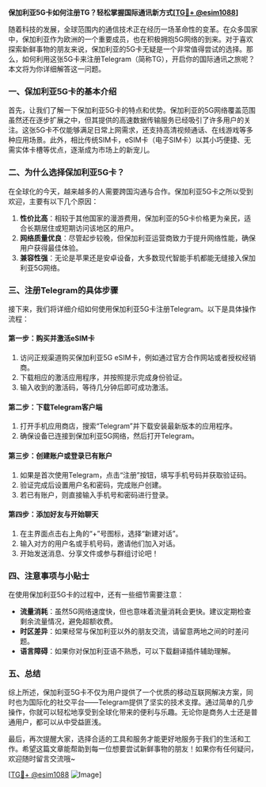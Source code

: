 **保加利亚5G卡如何注册TG？轻松掌握国际通讯新方式[[TG💪+ @esim1088](https://t.me/s/esim1088)]**

随着科技的发展，全球范围内的通信技术正在经历一场革命性的变革。在众多国家中，保加利亚作为欧洲的一个重要成员，也在积极拥抱5G网络的到来。对于喜欢探索新鲜事物的朋友来说，保加利亚的5G卡无疑是一个非常值得尝试的选择。那么，如何利用这张5G卡来注册Telegram（简称TG），开启你的国际通讯之旅呢？本文将为你详细解答这一问题。

### 一、保加利亚5G卡的基本介绍

首先，让我们了解一下保加利亚5G卡的特点和优势。保加利亚的5G网络覆盖范围虽然还在逐步扩展之中，但其提供的高速数据传输服务已经吸引了许多用户的关注。这张5G卡不仅能够满足日常上网需求，还支持高清视频通话、在线游戏等多种应用场景。此外，相比传统SIM卡，eSIM卡（电子SIM卡）以其小巧便捷、无需实体卡槽等优点，逐渐成为市场上的新宠儿。

### 二、为什么选择保加利亚5G卡？

在全球化的今天，越来越多的人需要跨国沟通与合作。保加利亚5G卡之所以受到欢迎，主要有以下几个原因：

1. **性价比高**：相较于其他国家的漫游费用，保加利亚的5G卡价格更为亲民，适合长期居住或短期访问该地区的用户。
2. **网络质量优良**：尽管起步较晚，但保加利亚运营商致力于提升网络性能，确保用户获得最佳体验。
3. **兼容性强**：无论是苹果还是安卓设备，大多数现代智能手机都能无缝接入保加利亚5G网络。

### 三、注册Telegram的具体步骤

接下来，我们将详细介绍如何使用保加利亚5G卡注册Telegram。以下是具体操作流程：

#### 第一步：购买并激活eSIM卡
1. 访问正规渠道购买保加利亚5G eSIM卡，例如通过官方合作网站或者授权经销商。
2. 下载相应的激活应用程序，并按照提示完成身份验证。
3. 输入收到的激活码，等待几分钟后即可成功激活。

#### 第二步：下载Telegram客户端
1. 打开手机应用商店，搜索“Telegram”并下载安装最新版本的应用程序。
2. 确保设备已连接到保加利亚5G网络，然后打开Telegram。

#### 第三步：创建账户或登录已有账户
1. 如果是首次使用Telegram，点击“注册”按钮，填写手机号码并获取验证码。
2. 验证完成后设置用户名和密码，完成账户创建。
3. 若已有账户，则直接输入手机号和密码进行登录。

#### 第四步：添加好友与开始聊天
1. 在主界面点击右上角的“+”号图标，选择“新建对话”。
2. 输入对方的用户名或手机号码，邀请他们加入对话。
3. 开始发送消息、分享文件或参与群组讨论吧！

### 四、注意事项与小贴士

在使用保加利亚5G卡的过程中，还有一些细节需要注意：

- **流量消耗**：虽然5G网络速度快，但也意味着流量消耗会更快。建议定期检查剩余流量情况，避免超额收费。
- **时区差异**：如果经常与保加利亚以外的朋友交流，请留意两地之间的时差问题。
- **语言障碍**：如果你对保加利亚语不熟悉，可以下载翻译插件辅助理解。

### 五、总结

综上所述，保加利亚5G卡不仅为用户提供了一个优质的移动互联网解决方案，同时也为国际化的社交平台——Telegram提供了坚实的技术支撑。通过简单的几步操作，你就可以轻松地享受到全球化带来的便利与乐趣。无论你是商务人士还是普通用户，都可以从中受益匪浅。

最后，再次提醒大家，选择合适的工具和服务才能更好地服务于我们的生活和工作。希望这篇文章能帮助到每一位想要尝试新鲜事物的朋友！如果你有任何疑问，欢迎随时留言交流哦~

[[TG💪+ @esim1088](https://t.me/s/esim1088) ![Image](https://i.postimg.cc/4NQfJmqS/Snipaste-2025-05-13-00-14-12.png)]